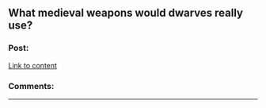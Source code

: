 ## What medieval weapons would dwarves really use?

### Post:

[Link to content]()

### Comments:

---

